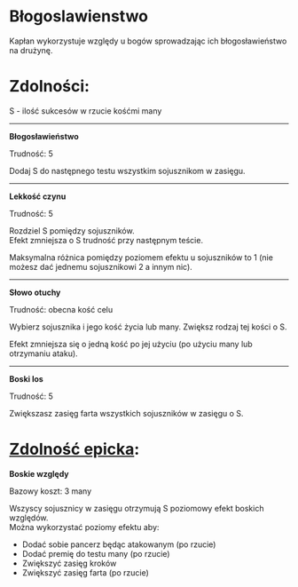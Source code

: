# Błogoslawienstwo

Kapłan wykorzystuje względy u bogów sprowadzając ich błogosławieństwo na drużynę.

<!-- <img src="imgs/blogoslawienstwo.png" width="400"> -->

# Zdolności:

S - ilość sukcesów w rzucie kośćmi many

___

**Błogosławieństwo**

Trudność: 5

Dodaj S do następnego testu wszystkim sojusznikom w zasięgu.

___

**Lekkość czynu**

Trudność: 5

Rozdziel S pomiędzy sojuszników.\
Efekt zmniejsza o S trudność przy następnym teście.

Maksymalna różnica pomiędzy poziomem efektu u sojuszników to 1 (nie możesz dać jednemu sojusznikowi 2 a innym nic).

___

**Słowo otuchy**

Trudność: obecna kość celu

Wybierz sojusznika i jego kość życia lub many. Zwiększ rodzaj tej kości o S.

Efekt zmniejsza się o jedną kość po jej użyciu (po użyciu many lub otrzymaniu ataku).

___

**Boski los**

Trudność: 5

Zwiększasz zasięg farta wszystkich sojuszników w zasięgu o S.

# [Zdolność epicka](/docs/zdolnosc-epicka.md):

**Boskie względy**

Bazowy koszt: 3 many

Wszyscy sojusznicy w zasięgu otrzymują S poziomowy efekt boskich względów.\
Można wykorzystać poziomy efektu aby:

* Dodać sobie pancerz będąc atakowanym (po rzucie)
* Dodać premię do testu many (po rzucie)
* Zwiększyć zasięg kroków
* Zwiększyć zasięg farta (po rzucie)
